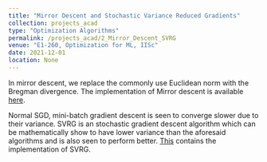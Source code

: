 ```yaml
---
title: "Mirror Descent and Stochastic Variance Reduced Gradients"
collection: projects_acad
type: "Optimization Algorithms"
permalink: /projects_acad/2_Mirror_Descent_SVRG
venue: "E1-260, Optimization for ML, IISc"
date: 2021-12-01
location: None
---
```


In mirror descent, we replace the commonly use Euclidean norm with the Bregman divergence. The implementation of Mirror descent is available [here](https://github.com/mainak-biswas1999/Academic_Projects/tree/main/Mirror%20Descent%20SVRG).

Normal SGD, mini-batch gradient descent is seen to converge slower due to their variance. SVRG is an stochastic gradient descent algorithm which can be mathematically show to have lower variance than the aforesaid algorithms and is also seen to perform better. [This](https://github.com/mainak-biswas1999/Academic_Projects/tree/main/Mirror%20Descent%20SVRG) contains the implementation of SVRG.
